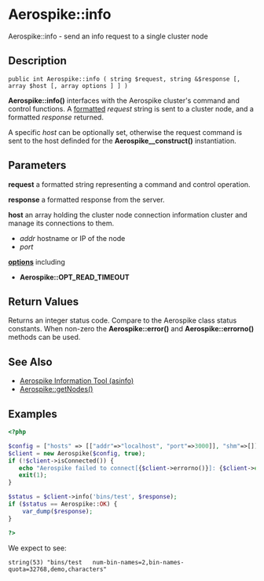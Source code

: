 
# Aerospike::info

Aerospike::info - send an info request to a single cluster node

## Description

```
public int Aerospike::info ( string $request, string &$response [, array $host [, array options ] ] )

```

**Aerospike::info()** interfaces with the Aerospike cluster's command and
control functions.  A [formatted](http://www.aerospike.com/docs/tools/asinfo/)
*request* string is sent to a cluster node, and a formatted *response* returned.

A specific *host* can be optionally set, otherwise the request command is sent
to the host definded for the **Aerospike__construct()** instantiation.

## Parameters

**request** a formatted string representing a command and control operation.

**response** a formatted response from the server.

**host** an array holding the cluster node connection information
cluster and manage its connections to them.

- *addr* hostname or IP of the node
- *port*

**[options](aerospike.md)** including
- **Aerospike::OPT_READ_TIMEOUT**

## Return Values

Returns an integer status code.  Compare to the Aerospike class status
constants.  When non-zero the **Aerospike::error()** and
**Aerospike::errorno()** methods can be used.

## See Also

- [Aerospike Information Tool (asinfo)](http://www.aerospike.com/docs/tools/asinfo/)
- [Aerospike::getNodes()](aerospike_getnodes.md)

## Examples

```php
<?php

$config = ["hosts" => [["addr"=>"localhost", "port"=>3000]], "shm"=>[]];
$client = new Aerospike($config, true);
if (!$client->isConnected()) {
   echo "Aerospike failed to connect[{$client->errorno()}]: {$client->error()}\n";
   exit(1);
}

$status = $client->info('bins/test', $response);
if ($status == Aerospike::OK) {
    var_dump($response);
}

?>
```

We expect to see:

```
string(53) "bins/test	num-bin-names=2,bin-names-quota=32768,demo,characters"
```

